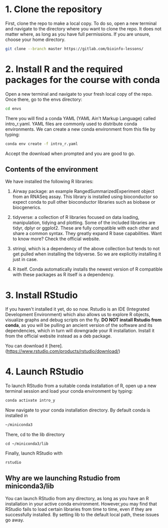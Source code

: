 # 1. Clone the repository
First, clone the repo to make a local copy. To do so, open a new terminal and navigate to
the directory where you want to clone the repo. It does not matter where, as long as you
have full permissions. If you are unsure, choose your home directory.

```bash
git clone --branch master https://gitlab.com/bioinfo-lessons/
```

# 2. Install R and the required packages for the course with conda
Open a new terminal and navigate to your fresh local copy of the repo. Once there, go to the envs directory:

```bash
cd envs
```
There you will find a conda YAML (YAML Ain't Markup Language) called intro_r.yaml.  YAML files are commonly used to distribute conda environments. We can create a new conda environment from this file by typing:

```bash
conda env create -f intro_r.yaml
```
Accept the download when prompted and you are good to go.

## Contents of the environment
We have installed the following R libraries:


1. Airway package: an example RangedSummarizedExperiment object from an RNASeq assay. This library is installed using bioconductor so expect conda to pull other bioconductor libraries such as biobase or biocgenerics.

1. tidyverse: a collection of R libraries focused on data loading, manipulation, tidying and plotting. Some of the included libraries are tidyr, dplyr or ggplot2. These are fully compatible with each other and share a common syntax. They greatly expand R base capabilities. Want to know more? Check the official website.

1. stringi, which is a dependency of the above collection but tends to not get pulled when installing the tidyverse. So we are explicitly installing it just in case.

1. R itself. Conda automatically installs the newest version of R compatible with these packages as R itself is a dependency.


# 3. Install RStudio
If you haven't installed it yet, do so now. Rstudio is an IDE (Integrated Development Environment) which also allows us to explore R objects, visualize graphs and debug scripts on the fly.  **DO NOT install Rstudio from conda**, as you will be pulling an ancient version of the software and its dependencies, which in turn will downgrade your R installation. Install it from the official website instead as a deb package.

You can download it [here].(https://www.rstudio.com/products/rstudio/download/)

# 4. Launch RStudio
To launch RStudio from a suitable conda installation of R, open up a new terminal session and load your conda environment by typing:

```bash
conda activate intro_y
```

Now navigate to your  conda installation directory. By default conda is installed in 

```bash
~/miniconda3
```

There, cd to the lib directory

```
cd ~/miniconda3/lib
```

Finally, launch RStudio with

```bash
rstudio
```

## Why are we launching Rstudio from miniconda3/lib

You can launch RStudio from any directory, as long as you have an R installation in your active conda environment. However,you may find that RStudio fails to load
certain libraries from time to time, even if they are successfully installed. By setting lib to the default local path, these issues go away.

